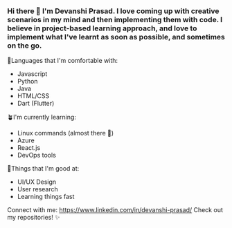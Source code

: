 ### Hi there 👋 I'm Devanshi Prasad. I love coming up with creative scenarios in my mind and then implementing them with code. I believe in project-based learning approach, and love to implement what I've learnt as soon as possible, and sometimes on the go.


📘Languages that I'm comfortable with: 
- Javascript
- Python
- Java 
- HTML/CSS 
- Dart (Flutter)

🪴I'm currently learning:
- Linux commands (almost there 🥲)
- Azure 
- React.js
- DevOps tools

🔭Things that I'm good at:
- UI/UX Design 
- User research 
- Learning things fast

Connect with me: https://www.linkedin.com/in/devanshi-prasad/ 
Check out my repositories! ✨


<!--
**devanshiprasad/devanshiprasad** is a ✨ _special_ ✨ repository because its `README.md` (this file) appears on your GitHub profile.

Here are some ideas to get you started:

- 🔭 I’m currently working on ...
- 🌱 I’m currently learning ...
- 👯 I’m looking to collaborate on ...
- 🤔 I’m looking for help with ...
- 💬 Ask me about ...
- 📫 How to reach me: ...
- 😄 Pronouns: ...
- ⚡ Fun fact: ...
-->
